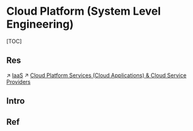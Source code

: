 # Cloud Platform (System Level Engineering)

[TOC]



## Res
↗ [IaaS](../🌵%20Cloud%20Native%20Overview/🗿%20Cloud%20Models/Cloud%20Service%20(Delivery)%20Models/IaaS/IaaS.md)
↗ [Cloud Platform Services (Cloud Applications) & Cloud Service Providers](../🌵%20Cloud%20Native%20Overview/Cloud%20Service%20Porviders/Cloud%20Platform%20Services%20(Cloud%20Applications)%20&%20Cloud%20Service%20Providers.md)



## Intro



## Ref
